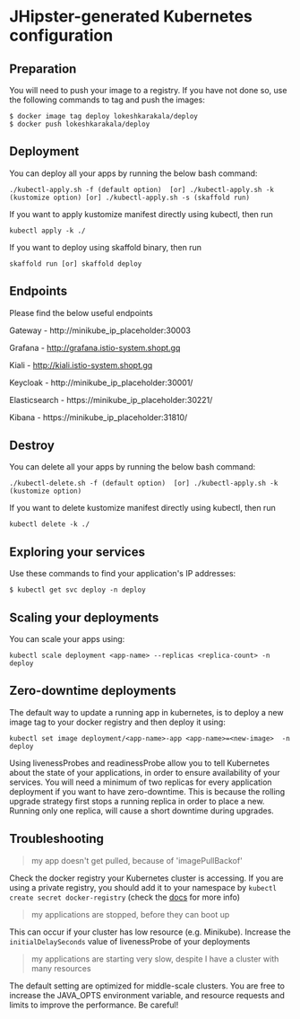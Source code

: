 # JHipster-generated Kubernetes configuration

## Preparation

You will need to push your image to a registry. If you have not done so, use the following commands to tag and push the images:

```
$ docker image tag deploy lokeshkarakala/deploy
$ docker push lokeshkarakala/deploy
```

## Deployment

You can deploy all your apps by running the below bash command:

```
./kubectl-apply.sh -f (default option)  [or] ./kubectl-apply.sh -k (kustomize option) [or] ./kubectl-apply.sh -s (skaffold run)
```

If you want to apply kustomize manifest directly using kubectl, then run

```
kubectl apply -k ./
```

If you want to deploy using skaffold binary, then run

```
skaffold run [or] skaffold deploy
```

## Endpoints

Please find the below useful endpoints

Gateway - http://minikube_ip_placeholder:30003

Grafana - http://grafana.istio-system.shopt.gq

Kiali - http://kiali.istio-system.shopt.gq

Keycloak - http://minikube_ip_placeholder:30001/

Elasticsearch - https://minikube_ip_placeholder:30221/

Kibana - https://minikube_ip_placeholder:31810/

## Destroy

You can delete all your apps by running the below bash command:

```
./kubectl-delete.sh -f (default option)  [or] ./kubectl-apply.sh -k (kustomize option)
```

If you want to delete kustomize manifest directly using kubectl, then run

```
kubectl delete -k ./
```

## Exploring your services

Use these commands to find your application's IP addresses:

```
$ kubectl get svc deploy -n deploy
```

## Scaling your deployments

You can scale your apps using:

```
kubectl scale deployment <app-name> --replicas <replica-count> -n deploy
```

## Zero-downtime deployments

The default way to update a running app in kubernetes, is to deploy a new image tag to your docker registry and then deploy it using:

```
kubectl set image deployment/<app-name>-app <app-name>=<new-image>  -n deploy
```

Using livenessProbes and readinessProbe allow you to tell Kubernetes about the state of your applications, in order to ensure availability of your services. You will need a minimum of two replicas for every application deployment if you want to have zero-downtime.
This is because the rolling upgrade strategy first stops a running replica in order to place a new. Running only one replica, will cause a short downtime during upgrades.

## Troubleshooting

> my app doesn't get pulled, because of 'imagePullBackof'

Check the docker registry your Kubernetes cluster is accessing. If you are using a private registry, you should add it to your namespace by `kubectl create secret docker-registry` (check the [docs](https://kubernetes.io/docs/tasks/configure-pod-container/pull-image-private-registry/) for more info)

> my applications are stopped, before they can boot up

This can occur if your cluster has low resource (e.g. Minikube). Increase the `initialDelaySeconds` value of livenessProbe of your deployments

> my applications are starting very slow, despite I have a cluster with many resources

The default setting are optimized for middle-scale clusters. You are free to increase the JAVA_OPTS environment variable, and resource requests and limits to improve the performance. Be careful!
